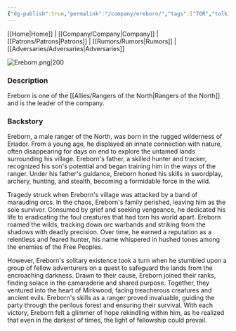 ```yaml
---
{"dg-publish":true,"permalink":"/company/ereborn/","tags":["TOR","tolkien","lord-of-the-rings"]}
---
```


[[Home\|Home]] | [[Company/Company\|Company]] | [[Patrons/Patrons\|Patrons]] | [[Rumors/Rumors\|Rumors]] | [[Adversaries/Adversaries\|Adversaries]]

![Ereborn.png|200](/img/user/zz_assetts/Ereborn.png)

### Description
Ereborn is one of the [[Allies/Rangers of the North\|Rangers of the North]] and is the leader of the company.

### Backstory
Ereborn, a male ranger of the North, was born in the rugged wilderness of Eriador. From a young age, he displayed an innate connection with nature, often disappearing for days on end to explore the untamed lands surrounding his village. Ereborn's father, a skilled hunter and tracker, recognized his son's potential and began training him in the ways of the ranger. Under his father's guidance, Ereborn honed his skills in swordplay, archery, hunting, and stealth, becoming a formidable force in the wild.

Tragedy struck when Ereborn's village was attacked by a band of marauding orcs. In the chaos, Ereborn's family perished, leaving him as the sole survivor. Consumed by grief and seeking vengeance, he dedicated his life to eradicating the foul creatures that had torn his world apart. Ereborn roamed the wilds, tracking down orc warbands and striking from the shadows with deadly precision. Over time, he earned a reputation as a relentless and feared hunter, his name whispered in hushed tones among the enemies of the Free Peoples.

However, Ereborn's solitary existence took a turn when he stumbled upon a group of fellow adventurers on a quest to safeguard the lands from the encroaching darkness. Drawn to their cause, Ereborn joined their ranks, finding solace in the camaraderie and shared purpose. Together, they ventured into the heart of Mirkwood, facing treacherous creatures and ancient evils. Ereborn's skills as a ranger proved invaluable, guiding the party through the perilous forest and ensuring their survival. With each victory, Ereborn felt a glimmer of hope rekindling within him, as he realized that even in the darkest of times, the light of fellowship could prevail.
